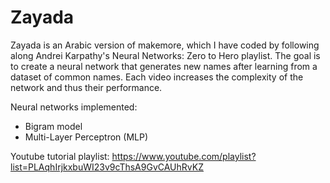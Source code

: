# Zayada

Zayada is an Arabic version of makemore, which I have coded by following along Andrei Karpathy's Neural Networks: Zero to Hero playlist. The goal is to create a neural network that generates new names after learning from a dataset of common names. Each video increases the complexity of the network and thus their performance.

Neural networks implemented:
- Bigram model
- Multi-Layer Perceptron (MLP) 

Youtube tutorial playlist: https://www.youtube.com/playlist?list=PLAqhIrjkxbuWI23v9cThsA9GvCAUhRvKZ
